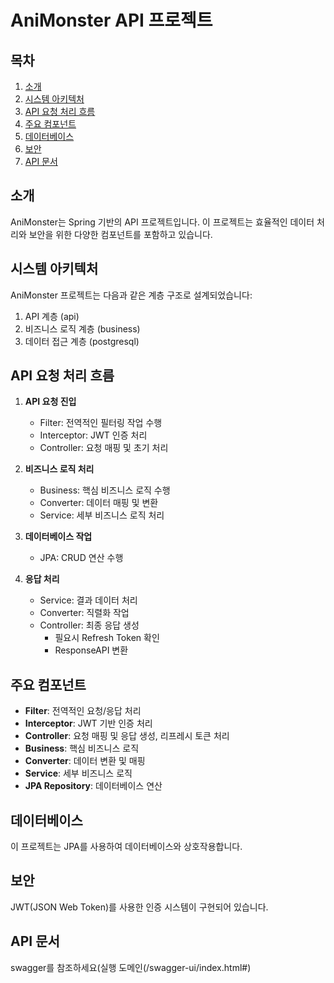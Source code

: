 # AniMonster API 프로젝트

## 목차
1. [소개](#소개)
2. [시스템 아키텍처](#시스템-아키텍처)
3. [API 요청 처리 흐름](#api-요청-처리-흐름)
4. [주요 컴포넌트](#주요-컴포넌트)
5. [데이터베이스](#데이터베이스)
6. [보안](#보안)
7. [API 문서](#api-문서)


## 소개
AniMonster는 Spring 기반의 API 프로젝트입니다. 이 프로젝트는 효율적인 데이터 처리와 보안을 위한 다양한 컴포넌트를 포함하고 있습니다.

## 시스템 아키텍처
AniMonster 프로젝트는 다음과 같은 계층 구조로 설계되었습니다:

1. API 계층 (api)
2. 비즈니스 로직 계층 (business)
3. 데이터 접근 계층 (postgresql)

## API 요청 처리 흐름

1. **API 요청 진입**
    - Filter: 전역적인 필터링 작업 수행
    - Interceptor: JWT 인증 처리
    - Controller: 요청 매핑 및 초기 처리

2. **비즈니스 로직 처리**
    - Business: 핵심 비즈니스 로직 수행
    - Converter: 데이터 매핑 및 변환
    - Service: 세부 비즈니스 로직 처리

3. **데이터베이스 작업**
    - JPA: CRUD 연산 수행

4. **응답 처리**
    - Service: 결과 데이터 처리
    - Converter: 직렬화 작업
    - Controller: 최종 응답 생성
        - 필요시 Refresh Token 확인
        - ResponseAPI 변환

## 주요 컴포넌트

- **Filter**: 전역적인 요청/응답 처리
- **Interceptor**: JWT 기반 인증 처리
- **Controller**: 요청 매핑 및 응답 생성, 리프레시 토큰 처리
- **Business**: 핵심 비즈니스 로직
- **Converter**: 데이터 변환 및 매핑
- **Service**: 세부 비즈니스 로직
- **JPA Repository**: 데이터베이스 연산

## 데이터베이스
이 프로젝트는 JPA를 사용하여 데이터베이스와 상호작용합니다.

## 보안
JWT(JSON Web Token)를 사용한 인증 시스템이 구현되어 있습니다.

## API 문서
swagger를 참조하세요(실행 도메인(/swagger-ui/index.html#)


